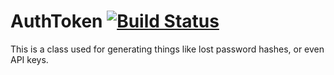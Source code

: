 # AuthToken [![Build Status](https://travis-ci.org/crazedsanity/AuthToken.svg?branch=master)](https://travis-ci.org/crazedsanity/AuthToken)

This is a class used for generating things like lost password hashes, or even API keys.
